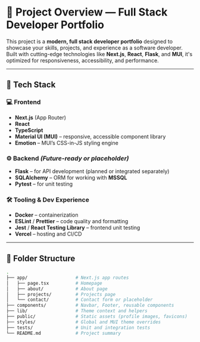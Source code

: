 # 🧾 Project Overview — Full Stack Developer Portfolio

This project is a **modern, full stack developer portfolio** designed to showcase your skills, projects, and experience as a software developer. Built with cutting-edge technologies like **Next.js**, **React**, **Flask**, and **MUI**, it's optimized for responsiveness, accessibility, and performance.

---

## 🔧 Tech Stack

### 💻 Frontend
- **Next.js** (App Router)
- **React**
- **TypeScript**
- **Material UI (MUI)** – responsive, accessible component library
- **Emotion** – MUI’s CSS-in-JS styling engine

### ⚙️ Backend *(Future-ready or placeholder)*
- **Flask** – for API development (planned or integrated separately)
- **SQLAlchemy** – ORM for working with **MSSQL**
- **Pytest** – for unit testing

### 🛠️ Tooling & Dev Experience
- **Docker** – containerization
- **ESLint** / **Prettier** – code quality and formatting
- **Jest** / **React Testing Library** – frontend unit testing
- **Vercel** – hosting and CI/CD

---

## 📂 Folder Structure

```bash
.
├── app/                  # Next.js app routes
│   ├── page.tsx          # Homepage
│   ├── about/            # About page
│   ├── projects/         # Projects page
│   └── contact/          # Contact form or placeholder
├── components/           # Navbar, Footer, reusable components
├── lib/                  # Theme context and helpers
├── public/               # Static assets (profile images, favicons)
├── styles/               # Global and MUI theme overrides
├── tests/                # Unit and integration tests
└── README.md             # Project summary
